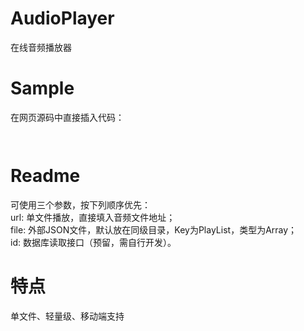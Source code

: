 # AudioPlayer
在线音频播放器

# Sample
在网页源码中直接插入代码：<br>
<pre><script src="AudioPlayer.js?url=http://xxxxxxxx.mp3"></script></pre>
<pre><script src="AudioPlayer.js?file=songs"></script></pre>

# Readme
可使用三个参数，按下列顺序优先：<br>
url: 单文件播放，直接填入音频文件地址；<br>
file: 外部JSON文件，默认放在同级目录，Key为PlayList，类型为Array；<br>
id: 数据库读取接口（预留，需自行开发）。

# 特点
单文件、轻量级、移动端支持